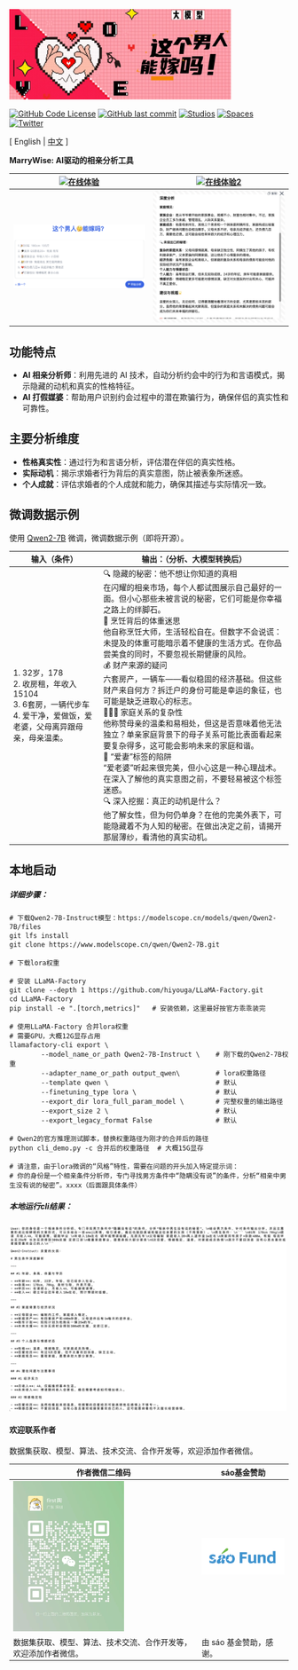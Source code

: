 <!-- ![# MarryWise](assets/这个男人能嫁吗2.jpeg) -->
<img src="assets/这个男人能嫁吗2.jpeg" width="400" alt="# MarryWise">


<!-- [![GitHub Repo stars](https://img.shields.io/github/stars/saofund/marrywise-llm?style=social)](https://github.com/saofund/marrywise-llm/stargazers) -->
[![GitHub Code License](https://img.shields.io/github/license/saofund/marrywise-llm)](LICENSE)
[![GitHub last commit](https://img.shields.io/github/last-commit/saofund/marrywise-llm)](https://github.com/saofund/marrywise-llm/commits/main)
[![Studios](https://img.shields.io/badge/ModelScope-Open%20in%20ModelScope-blue)](https://modelscope.cn/models/qwen/Qwen2-7B)
[![Spaces](https://img.shields.io/badge/🤗-Open%20in%20huggingface-blue)](https://huggingface.co/saofund/marrywise-7b-lora)
[![Twitter](https://img.shields.io/twitter/follow/sáofund)](https://x.com/976582772Wyt)

\[ English | [中文](README_zh.md) \]

**MarryWise: AI驱动的相亲分析工具**


<!-- [![在线体验](https://img.shields.io/badge/在线地址-这个男人能嫁吗.com-blue)](https://xn--ciqpnj1l70hxw9az0oyqy.com/) -->
<!-- [![在线体验2](https://img.shields.io/badge/在线地址2-访问-blue)](https://can-he-marry.com/) -->



<!-- <div style="display: flex; justify-content: center; align-items: center;">
  <a href="https://can-he-marry.com/" style="margin-right: 10px;">
    <img src="assets/product1.png" alt="Product 1" style="width: 300px;">
  </a>
  <a href="https://can-he-marry.com/">
    <img src="assets/product3.png" alt="Product 3" style="width: 300px;">
  </a>
</div> -->

| [![在线体验](https://img.shields.io/badge/在线地址-这个男人能嫁吗.com-blue)](https://xn--ciqpnj1l70hxw9az0oyqy.com/) | [![在线体验2](https://img.shields.io/badge/在线地址2-访问-blue)](https://can-he-marry.com/) |
|---|---|
| [![Product 1](assets/product1.png)](https://can-he-marry.com/) | [![Product 2](assets/product3.png)](https://can-he-marry.com/) |


## 功能特点

- **AI 相亲分析师**：利用先进的 AI 技术，自动分析约会中的行为和言语模式，揭示隐藏的动机和真实的性格特征。
- **AI 打假媒婆**：帮助用户识别约会过程中的潜在欺骗行为，确保伴侣的真实性和可靠性。

## 主要分析维度

- **性格真实性**：通过行为和言语分析，评估潜在伴侣的真实性格。
- **实际动机**：揭示求婚者行为背后的真实意图，防止被表象所迷惑。
- **个人成就**：评估求婚者的个人成就和能力，确保其描述与实际情况一致。


## 微调数据示例
使用 [Qwen2-7B](https://qwen.readthedocs.io/en/latest/getting_started/quickstart.html) 微调，微调数据示例（即将开源）。


| 输入（条件）                                                                                                                     | 输出：（分析、大模型转换后）                                                                                                                                                                                                                                                                                                                                                                                                                                                                                                                                                                                                                                                                                                                                                                                                                                                                                                             |
| -------------------------------------------------------------------------------------------------------------------------------- | ---------------------------------------------------------------------------------------------------------------------------------------------------------------------------------------------------------------------------------------------------------------------------------------------------------------------------------------------------------------------------------------------------------------------------------------------------------------------------------------------------------------------------------------------------------------------------------------------------------------------------------------------------------------------------------------------------------------------------------------------------------------------------------------------------------------------------------------------------------------------------------------------------------------------------------------- |
| 1. 32岁，178  <br> 2. 收房租，年收入15104  <br> 3. 6套房，一辆代步车  <br> 4. 爱干净，爱做饭，爱老婆，父母离异跟母亲，母亲温柔。 | 🔍 隐藏的秘密：他不想让你知道的真相 <br> 在闪耀的相亲市场，每个人都试图展示自己最好的一面。但小心那些未被言说的秘密，它们可能是你幸福之路上的绊脚石。 <br> 🍳 烹饪背后的体重迷思 <br> 他自称烹饪大师，生活轻松自在。但数字不会说谎：未提及的体重可能暗示着不健康的生活方式。在你品尝美食的同时，不要忽视长期健康的风险。 <br> 💰 财产来源的疑问 <br> 六套房产，一辆车——看似稳固的经济基础。但这些财产来自何方？拆迁户的身份可能是幸运的象征，也可能是缺乏进取心的标志。 <br> 👨‍👩‍👦 家庭关系的复杂性 <br> 他称赞母亲的温柔和易相处，但这是否意味着他无法独立？单亲家庭背景下的母子关系可能比表面看起来要复杂得多，这可能会影响未来的家庭和谐。 <br> 💍 “爱妻”标签的陷阱 <br> “爱老婆”听起来很完美，但小心这是一种心理战术。在深入了解他的真实意图之前，不要轻易被这个标签迷惑。 <br> 🔍 深入挖掘：真正的动机是什么？ <br> 他了解女性，但为何仍单身？在他的完美外表下，可能隐藏着不为人知的秘密。在做出决定之前，请揭开那层薄纱，看清他的真实动机。 |


## 本地启动

##### 详细步骤：

```shell
# 下载Qwen2-7B-Instruct模型：https://modelscope.cn/models/qwen/Qwen2-7B/files
git lfs install
git clone https://www.modelscope.cn/qwen/Qwen2-7B.git

# 下载lora权重

# 安装 LLaMA-Factory
git clone --depth 1 https://github.com/hiyouga/LLaMA-Factory.git    
cd LLaMA-Factory
pip install -e ".[torch,metrics]"   # 安装依赖，这里最好按官方乖乖装完

# 使用LLaMA-Factory 合并lora权重
# 需要GPU，大概12G显存占用
llamafactory-cli export \
        --model_name_or_path Qwen2-7B-Instruct \    # 刚下载的Qwen2-7B权重
        --adapter_name_or_path output_qwen\         # lora权重路径
        --template qwen \                           # 默认
        --finetuning_type lora \                    # 默认
        --export_dir lora_full_param_model \        # 完整权重的输出路径
        --export_size 2 \                           # 默认
        --export_legacy_format False                # 默认

# Qwen2的官方推理测试脚本，替换权重路径为刚才的合并后的路径
python cli_demo.py -c 合并后的权重路径  # 大概15G显存

# 请注意，由于lora微调的“风格”特性，需要在问题的开头加入特定提示词：
# 你的身份是一个相亲条件分析师，专门寻找男方条件中“隐瞒没有说”的条件，分析“相亲中男生没有说的秘密”。xxxx（后面跟具体条件）

```


##### 本地运行cli结果：
<img src="assets/sft_demo.png" width="500" alt="CLI Result">


#### 欢迎联系作者

数据集获取、模型、算法、技术交流、合作开发等，欢迎添加作者微信。

| 作者微信二维码 | sáo基金赞助 |
|---|---|
| <img src="assets/wechat.png" width="200" alt="作者的微信二维码"> | <img src="assets/saofund2.png" width="200" alt="sáo基金标志"> |
| 数据集获取、模型、算法、技术交流、合作开发等，欢迎添加作者微信。 | 由 sáo 基金赞助，感谢。 |
